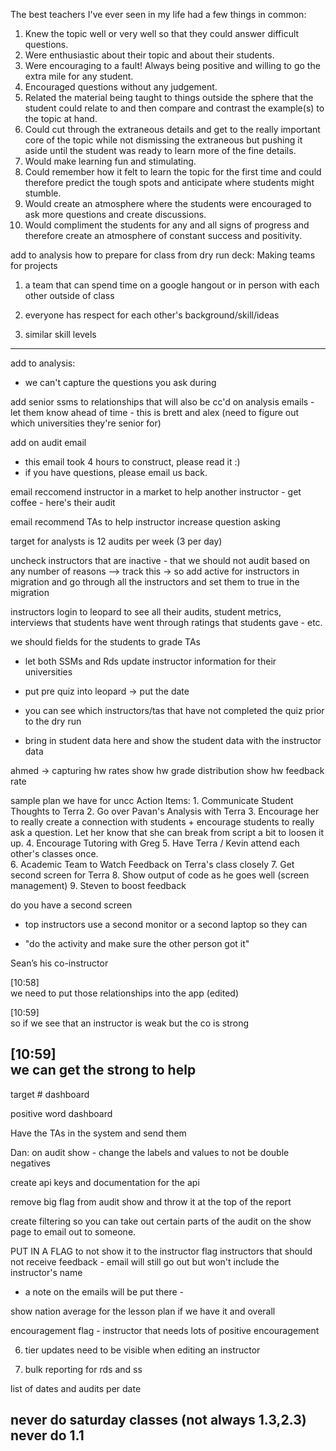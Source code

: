 The best teachers I've ever seen in my life had a few things in common:
1. Knew the topic well or very well so that they could answer difficult questions.
2. Were enthusiastic about their topic and about their students.
3. Were encouraging to a fault!  Always being positive and willing to go the extra mile for any student.
4. Encouraged questions without any judgement.
5. Related the material being taught to things outside the sphere that the student could relate to and then compare and contrast the example(s) to the topic at hand.
6. Could cut through the extraneous details and get to the really important core of the topic while not dismissing the extraneous but pushing it aside until the student was ready to learn more of the fine details.
7. Would make learning fun and stimulating.
8. Could remember how it felt to learn the topic for the first time and could therefore predict the tough spots and anticipate where students might stumble.
9. Would create an atmosphere where the students were encouraged to ask more questions and create discussions.
10. Would compliment the students for any and all signs of progress and therefore create an atmosphere of constant success and positivity.










add to analysis how to prepare for class from dry run deck:
  Making teams for projects
  1. a team that can spend time on a google hangout or in person with each other outside of class 

  2. everyone has respect for each other's background/skill/ideas

  3. similar skill levels

----------------------------------------------------------------------

add to analysis:
  - we can't capture the questions you ask during 

add senior ssms to relationships that will also be cc'd on analysis emails - let them know ahead of time - this is brett and alex (need to figure out which universities they're senior for)



add on audit email 
- this email took 4 hours to construct, please read it :)
- if you have questions, please email us back.



email reccomend instructor in a market to help another instructor - get coffee - here's their audit

email recommend TAs to help instructor increase question asking

target for analysts is 12 audits per week (3 per day)

uncheck instructors that are inactive - that we should not audit based on any number of reasons --> track this
-> so add active for instructors in migration and go through all the instructors and set them to true in the migration

instructors login to leopard to see all their audits, student metrics, interviews that students have went through
ratings that students gave - etc.


we should fields for the students to grade TAs

- let both SSMs and Rds update instructor information for their universities

- put pre quiz into leopard -> put the date

- you can see which instructors/tas that have not completed the quiz prior to the dry run

- bring in student data here and show the student data with the instructor data

ahmed -> capturing hw rates
show hw grade distribution
show hw feedback rate

sample plan we have for uncc
      Action Items:
      1. Communicate Student Thoughts to Terra
      2. Go over Pavan's Analysis with Terra
      3. Encourage her to really create a connection with students + encourage students to really ask a question. Let her know that she can break from script a bit to loosen it up.
      4. Encourage Tutoring with Greg
      5. Have Terra / Kevin attend each other's classes once.  
      6. Academic Team to Watch Feedback on Terra's class closely
      7. Get second screen for Terra
      8. Show output of code as he goes well (screen management)
      9. Steven to boost feedback



do you have a second screen
- top instructors use a second monitor or a second laptop so they can

- "do the activity and make sure the other person got it"



Sean’s his co-instructor

[10:58]  
we need to put those relationships into the app (edited)

[10:59]  
so if we see that an instructor is weak but the co is strong

[10:59]  
we can get the strong to help
---

target # dashboard

positive word dashboard


Have the TAs in the system and send them




Dan: on audit show - change the labels and values to not be double negatives

create api keys and documentation for the api

remove big flag from audit show and throw it at the top of the report

create filtering so you can take out certain parts of the audit on the show page to email out to someone.

PUT IN A FLAG to not show it to the instructor
  flag instructors that should not receive feedback - email will still go out but won't include the instructor's name

  - a note on the emails will be put there -

show nation average for the lesson plan if we have it and overall


encouragement flag - instructor that needs lots of positive encouragement


6. tier updates need to be visible when editing an instructor

8. bulk reporting for rds and ss

list of dates and audits per date

never do saturday classes (not always 1.3,2.3) never do 1.1
---------
